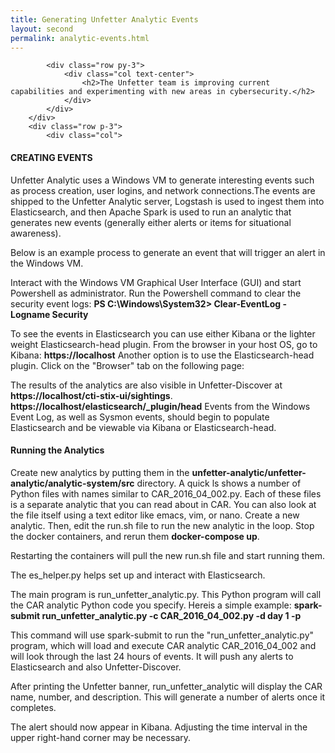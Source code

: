 ```yaml
---
title: Generating Unfetter Analytic Events
layout: second
permalink: analytic-events.html
---
```




<div class="container py-5"><!--FIRST TEXT BLOCK-->
    <div class="row justify-content-center">
        <div class="col-9">

            <div class="row py-3">
                <div class="col text-center">
                    <h2>The Unfetter team is improving current capabilities and experimenting with new areas in cybersecurity.</h2>
                </div>
            </div>
        </div>
        <div class="row p-3">
            <div class="col">
<h4>CREATING EVENTS</h4>
<p>Unfetter Analytic uses a Windows VM to generate interesting events such as process creation, user logins, and network connections.The events are shipped to the Unfetter Analytic server, Logstash is used to ingest them into Elasticsearch, and then Apache Spark is used to run an analytic that generates new events (generally either alerts or items for situational awareness).
</p><p>
Below is an example process to generate an event that will trigger an alert in the Windows VM.
</p><p>
Interact with the Windows VM Graphical User Interface (GUI) and start Powershell as administrator. Run the Powershell command to clear the security event logs: <strong>PS C:\Windows\System32> Clear-EventLog -Logname Security</strong>
</p><p>
To see the events in Elasticsearch you can use either Kibana or the lighter weight Elasticsearch-head plugin. From the browser in your host OS, go to Kibana: <strong> https://localhost</strong> Another option is to use the Elasticsearch-head plugin. Click on the "Browser" tab on the following page:
</p><p>
The results of the analytics are also visible in Unfetter-Discover at <strong>https://localhost/cti-stix-ui/sightings</strong>. <strong>https://localhost/elasticsearch/_plugin/head</strong> Events from the Windows Event Log, as well as Sysmon events, should begin to populate Elasticsearch and be viewable via Kibana or Elasticsearch-head. 
</p>
</div>
</div>
</div>
</div>
<div class="container-fluid bg-dkgrey py-sm-5 py-3"><!--DARK BACKGROUND SECTION-->
    <div class="container">
    <div class="row">
        <div class="col text-center">
<h4>Running the Analytics</h4>
<p>
Create new analytics by putting them in the <strong>unfetter-analytic/unfetter-analytic/analytic-system/src</strong> directory.  A quick ls shows a number of Python files with names similar to CAR_2016_04_002.py. Each of these files is a separate analytic that you can read about in CAR. You can also look at the file itself using a text editor like emacs, vim, or nano.  Create a new analytic.  Then, edit the run.sh file to run the new analytic in the loop.  Stop the docker containers, and rerun them <strong>docker-compose up</strong>.
</p><p>
Restarting the containers will pull the new run.sh file and start running them.

</p><p>
The es_helper.py helps set up and interact with Elasticsearch.
</p><p>
The main program is run_unfetter_analytic.py. This Python program will call the CAR analytic Python code you specify. Hereis a simple example: <strong>spark-submit run_unfetter_analytic.py -c CAR_2016_04_002.py -d day 1 -p</strong>
</p><p>
This command will use spark-submit to run the "run_unfetter_analytic.py" program, which will load and execute CAR analytic CAR_2016_04_002 and will look through the last 24 hours of events.  It will push any alerts to Elasticsearch and also Unfetter-Discover.
</p><p>
After printing the Unfetter banner, run_unfetter_analytic will display the CAR name, number, and description. This will generate a number of alerts once it completes.
</p><p>
The alert should now appear in Kibana. Adjusting the time interval in the upper right-hand corner may be necessary.

</p>


</div>
</div>
</div>
</div>


